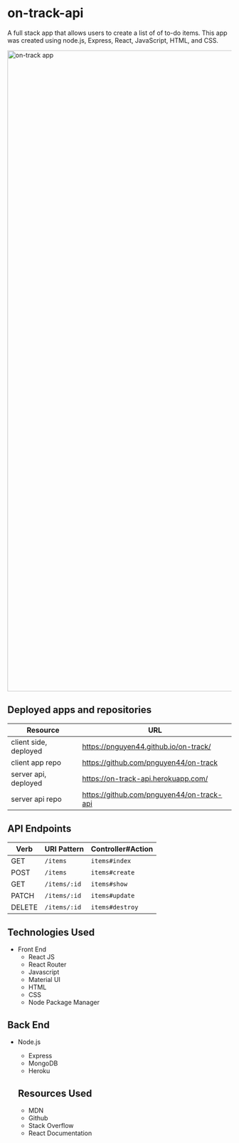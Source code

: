 # on-track-api
A full stack app that allows users to create a list of of to-do items.  This app was created using node.js, Express, React, JavaScript, HTML, and CSS.

<img width="1440" alt="on-track app" src="https://i.imgur.com/yeFiKx7.png">

## Deployed apps and repositories
| Resource   | URL            |
|------------|----------------|
| client side, deployed    | https://pnguyen44.github.io/on-track/             |
| client app repo   | https://github.com/pnguyen44/on-track            |
| server api, deployed | https://on-track-api.herokuapp.com/            |
| server api repo  | https://github.com/pnguyen44/on-track-api    |


## API Endpoints
| Verb   | URI Pattern            | Controller#Action |
|--------|------------------------|-------------------|
| GET    | `/items`               | `items#index`     |
| POST   | `/items`               | `items#create`    |
| GET    | `/items/:id`           | `items#show`      |
| PATCH  | `/items/:id`           | `items#update`    |
| DELETE | `/items/:id`           | `items#destroy`   |

## Technologies Used
- Front End
  - React JS
  - React Router
  - Javascript
  - Material UI
  - HTML
  - CSS
  - Node Package Manager

## Back End
- Node.js
  - Express
  - MongoDB
  - Heroku

  ## Resources Used
  - MDN
  - Github
  - Stack Overflow
  - React Documentation
